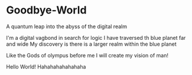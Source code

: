 # Goodbye-World
A quantum leap into the abyss of the digital realm

I'm a digital vagbond in search for logic 
I have traversed th blue planet far and wide
My discovery is there is a larger realm within the blue planet

Like the Gods of olympus before me
I will create my vision of man!

Hello World!
Hahahahahahahaha
